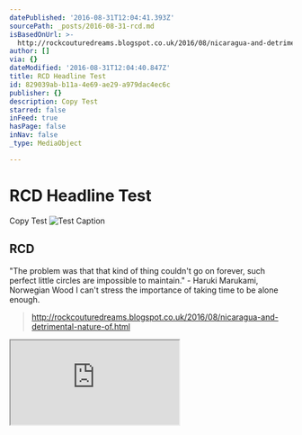 ```yaml
---
datePublished: '2016-08-31T12:04:41.393Z'
sourcePath: _posts/2016-08-31-rcd.md
isBasedOnUrl: >-
  http://rockcouturedreams.blogspot.co.uk/2016/08/nicaragua-and-detrimental-nature-of.html
author: []
via: {}
dateModified: '2016-08-31T12:04:40.847Z'
title: RCD Headline Test
id: 829039ab-b11a-4e69-ae29-a979dac4ec6c
publisher: {}
description: Copy Test
starred: false
inFeed: true
hasPage: false
inNav: false
_type: MediaObject

---
```

# RCD Headline Test

Copy Test
![Test Caption](https://the-grid-user-content.s3-us-west-2.amazonaws.com/699ca274-41a7-4586-9aee-46c741494190.jpg)

<article style=""><h1>RCD</h1><p>"The problem was that that kind of thing couldn't go on forever, such perfect little circles are impossible to maintain." - Haruki Marukami, Norwegian Wood I can't stress the importance of taking time to be alone enough.</p></article>

> http://rockcouturedreams.blogspot.co.uk/2016/08/nicaragua-and-detrimental-nature-of.html

<iframe src="https://the-grid.github.io/ed-location/?latitude=12.335542&amp;longitude=-84.919941&amp;zoom=6&amp;address=Nicaragua" style=""></iframe>